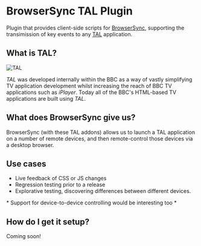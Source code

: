 # BrowserSync TAL Plugin

Plugin that provides client-side scripts for [BrowserSync](http://www.browsersync.io/), supporting the transimission of key events to any [TAL](https://github.com/fmtvp/tal) application.

## What is TAL?

![TAL](http://fmtvp.github.com/tal/img/tal-logo-bw-small.jpg)

*TAL* was developed internally within the BBC as a way of vastly simplifying TV application development
whilst increasing the reach of BBC TV applications such as *iPlayer*. Today all of the BBC's HTML-based
TV applications are built using *TAL*.

## What does BrowserSync give us?

BrowserSync (with these TAL addons) allows us to launch a TAL application on a number of remote devices, and then remote-control those devices via a desktop browser.

## Use cases

* Live feedback of CSS or JS changes
* Regression testing prior to a release
* Explorative testing, discovering differences between different devices.

\* Support for device-to-device controlling would be interesting too *

## How do I get it setup?

Coming soon!
